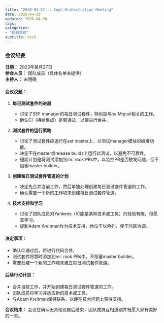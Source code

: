 ```yaml
---
title: "2020-04-27 :: Ceph Orchestration Meeting"
date: 2020-04-29
updated: 2020-04-30
tags:
categories:
- "视频总结"
subtitle: tech
---
```



### 会议纪要

**日期：** 2023年某月27日  
**参会人员：** 团队成员（具体名单未提供）  
**主持人：** 未明确  

#### 会议议题：
1. **每日测试套件的进展**
   - 讨论了SEF manager的每日测试套件，特别是与ha Miguel相关的工作。
   - 确认CI（持续集成）是否通过，以便进行合并。

2. **测试套件的运行策略**
   - 讨论了测试套件应运行在set master上，以测试manager模块的编排功能。
   - 决定不在master或release builds上运行此测试，以避免不可靠性。
   - 短期计划是将测试添加到mr. rook PRs中，以监控PR是否触发问题，但不阻塞master builder。

3. **创建每日测试套件管道的计划**
   - 决定先合并当前工作，然后单独处理创建每日测试套件管道的工作。
   - 确认需要一个新的工作项来创建每日测试套件管道。

4. **技术支持和学习**
   - 讨论了团队成员对Yankees（可能是某种技术或工具）的经验有限，但愿意学习。
   - 提到Adam Kreitman作为技术支持，他位于以色列，便于时区协调。

#### 决定事项：
- 确认CI通过后，将进行代码合并。
- 测试套件将暂时添加到mr. rook PRs中，不阻塞master builder。
- 需要创建一个新的工作项来建立每日测试套件管道。

#### 后续行动计划：
- 合并当前工作，并开始创建每日测试套件管道的工作。
- 团队成员将学习并适应新的技术或工具。
- 与Adam Kreitman保持联系，以便在技术问题上获得支持。

**会议结束：** 会议在确认无其他议题后结束，团队成员互相道别并祝愿大家有美好的一天。